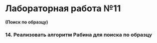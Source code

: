 # Лабораторная работа №11
__(Поиск по образцу)__
### 14.	Реализовать алгоритм Рабина для поиска по образцу
